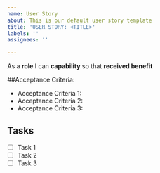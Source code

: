 ```yaml
---
name: User Story
about: This is our default user story template
title: 'USER STORY: <TITLE>'
labels: ''
assignees: ''

---
```


As a **role** I can **capability** so that **received benefit**

##Acceptance Criteria:

* Acceptance Criteria 1:
* Acceptance Criteria 2:
* Acceptance Criteria 3:

## Tasks

- [ ] Task 1
- [ ] Task 2
- [ ] Task 3
